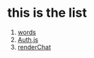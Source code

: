 # this is the list

1. [words](/blog/words.md)
1. [Auth.js](/blog/auth.js.md)
1. [renderChat](/blog/renderChat.md)
